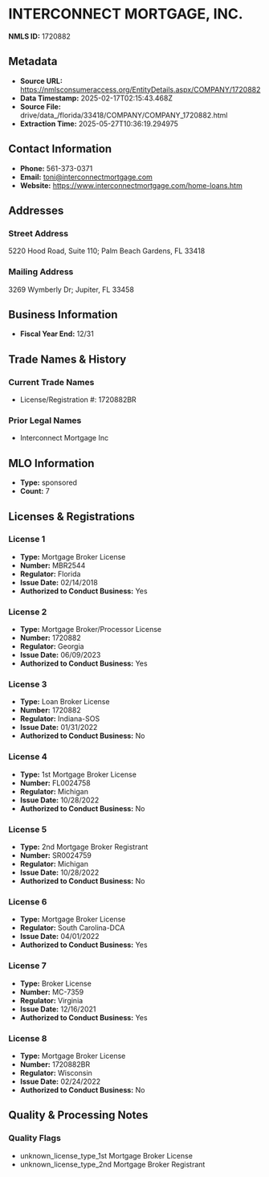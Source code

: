 # INTERCONNECT MORTGAGE, INC.

**NMLS ID:** 1720882

## Metadata
- **Source URL:** https://nmlsconsumeraccess.org/EntityDetails.aspx/COMPANY/1720882
- **Data Timestamp:** 2025-02-17T02:15:43.468Z
- **Source File:** drive/data_/florida/33418/COMPANY/COMPANY_1720882.html
- **Extraction Time:** 2025-05-27T10:36:19.294975

## Contact Information
- **Phone:** 561-373-0371
- **Email:** toni@interconnectmortgage.com
- **Website:** https://www.interconnectmortgage.com/home-loans.htm

## Addresses
### Street Address
5220 Hood Road, Suite 110; Palm Beach Gardens, FL 33418

### Mailing Address
3269 Wymberly Dr; Jupiter, FL 33458

## Business Information
- **Fiscal Year End:** 12/31

## Trade Names & History
### Current Trade Names
- License/Registration #: 1720882BR

### Prior Legal Names
- Interconnect Mortgage Inc

## MLO Information
- **Type:** sponsored
- **Count:** 7

## Licenses & Registrations

### License 1
- **Type:** Mortgage Broker License
- **Number:** MBR2544
- **Regulator:** Florida
- **Issue Date:** 02/14/2018
- **Authorized to Conduct Business:** Yes

### License 2
- **Type:** Mortgage Broker/Processor License
- **Number:** 1720882
- **Regulator:** Georgia
- **Issue Date:** 06/09/2023
- **Authorized to Conduct Business:** Yes

### License 3
- **Type:** Loan Broker License
- **Number:** 1720882
- **Regulator:** Indiana-SOS
- **Issue Date:** 01/31/2022
- **Authorized to Conduct Business:** No

### License 4
- **Type:** 1st Mortgage Broker License
- **Number:** FL0024758
- **Regulator:** Michigan
- **Issue Date:** 10/28/2022
- **Authorized to Conduct Business:** No

### License 5
- **Type:** 2nd Mortgage Broker Registrant
- **Number:** SR0024759
- **Regulator:** Michigan
- **Issue Date:** 10/28/2022
- **Authorized to Conduct Business:** No

### License 6
- **Type:** Mortgage Broker License
- **Regulator:** South Carolina-DCA
- **Issue Date:** 04/01/2022
- **Authorized to Conduct Business:** Yes

### License 7
- **Type:** Broker License
- **Number:** MC-7359
- **Regulator:** Virginia
- **Issue Date:** 12/16/2021
- **Authorized to Conduct Business:** Yes

### License 8
- **Type:** Mortgage Broker License
- **Number:** 1720882BR
- **Regulator:** Wisconsin
- **Issue Date:** 02/24/2022
- **Authorized to Conduct Business:** No

## Quality & Processing Notes
### Quality Flags
- unknown_license_type_1st Mortgage Broker License
- unknown_license_type_2nd Mortgage Broker Registrant
